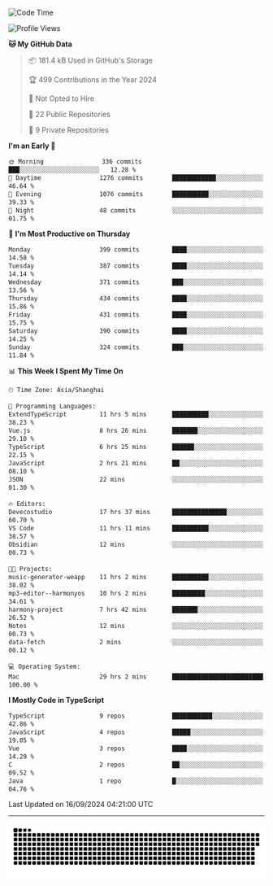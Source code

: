 <!--
<picture>
  <source
    srcset="https://github-readme-stats.vercel.app/api?username=kevinxft&show_icons=true&theme=dark"
    media="(prefers-color-scheme: dark)"
  />
  <source
    srcset="https://github-readme-stats.vercel.app/api?username=kevinxft&show_icons=true"
    media="(prefers-color-scheme: light), (prefers-color-scheme: no-preference)"
  />
  <img src="https://github-readme-stats.vercel.app/api?username=kevinxft&show_icons=true" />
</picture>
-->

<!--START_SECTION:waka-->
![Code Time](http://img.shields.io/badge/Code%20Time-2%2C557%20hrs%2043%20mins-blue)

![Profile Views](http://img.shields.io/badge/Profile%20Views-0-blue)

**🐱 My GitHub Data** 

> 📦 181.4 kB Used in GitHub's Storage 
 > 
> 🏆 499 Contributions in the Year 2024
 > 
> 🚫 Not Opted to Hire
 > 
> 📜 22 Public Repositories 
 > 
> 🔑 9 Private Repositories 
 > 
**I'm an Early 🐤** 

```text
🌞 Morning                336 commits         ███░░░░░░░░░░░░░░░░░░░░░░   12.28 % 
🌆 Daytime                1276 commits        ████████████░░░░░░░░░░░░░   46.64 % 
🌃 Evening                1076 commits        ██████████░░░░░░░░░░░░░░░   39.33 % 
🌙 Night                  48 commits          ░░░░░░░░░░░░░░░░░░░░░░░░░   01.75 % 
```
📅 **I'm Most Productive on Thursday** 

```text
Monday                   399 commits         ████░░░░░░░░░░░░░░░░░░░░░   14.58 % 
Tuesday                  387 commits         ████░░░░░░░░░░░░░░░░░░░░░   14.14 % 
Wednesday                371 commits         ███░░░░░░░░░░░░░░░░░░░░░░   13.56 % 
Thursday                 434 commits         ████░░░░░░░░░░░░░░░░░░░░░   15.86 % 
Friday                   431 commits         ████░░░░░░░░░░░░░░░░░░░░░   15.75 % 
Saturday                 390 commits         ████░░░░░░░░░░░░░░░░░░░░░   14.25 % 
Sunday                   324 commits         ███░░░░░░░░░░░░░░░░░░░░░░   11.84 % 
```


📊 **This Week I Spent My Time On** 

```text
🕑︎ Time Zone: Asia/Shanghai

💬 Programming Languages: 
ExtendTypeScript         11 hrs 5 mins       ██████████░░░░░░░░░░░░░░░   38.23 % 
Vue.js                   8 hrs 26 mins       ███████░░░░░░░░░░░░░░░░░░   29.10 % 
TypeScript               6 hrs 25 mins       ██████░░░░░░░░░░░░░░░░░░░   22.15 % 
JavaScript               2 hrs 21 mins       ██░░░░░░░░░░░░░░░░░░░░░░░   08.10 % 
JSON                     22 mins             ░░░░░░░░░░░░░░░░░░░░░░░░░   01.30 % 

🔥 Editors: 
Devecostudio             17 hrs 37 mins      ███████████████░░░░░░░░░░   60.70 % 
VS Code                  11 hrs 11 mins      ██████████░░░░░░░░░░░░░░░   38.57 % 
Obsidian                 12 mins             ░░░░░░░░░░░░░░░░░░░░░░░░░   00.73 % 

🐱‍💻 Projects: 
music-generator-weapp    11 hrs 2 mins       ██████████░░░░░░░░░░░░░░░   38.02 % 
mp3-editor--harmonyos    10 hrs 2 mins       █████████░░░░░░░░░░░░░░░░   34.61 % 
harmony-project          7 hrs 42 mins       ███████░░░░░░░░░░░░░░░░░░   26.52 % 
Notes                    12 mins             ░░░░░░░░░░░░░░░░░░░░░░░░░   00.73 % 
data-fetch               2 mins              ░░░░░░░░░░░░░░░░░░░░░░░░░   00.12 % 

💻 Operating System: 
Mac                      29 hrs 2 mins       █████████████████████████   100.00 % 
```

**I Mostly Code in TypeScript** 

```text
TypeScript               9 repos             ███████████░░░░░░░░░░░░░░   42.86 % 
JavaScript               4 repos             █████░░░░░░░░░░░░░░░░░░░░   19.05 % 
Vue                      3 repos             ████░░░░░░░░░░░░░░░░░░░░░   14.29 % 
C                        2 repos             ██░░░░░░░░░░░░░░░░░░░░░░░   09.52 % 
Java                     1 repo              █░░░░░░░░░░░░░░░░░░░░░░░░   04.76 % 
```




 Last Updated on 16/09/2024 04:21:00 UTC
<!--END_SECTION:waka-->

---

<picture>
  <source media="(prefers-color-scheme: dark)" srcset="https://raw.githubusercontent.com/kevinxft/kevinxft/output/github-contribution-grid-snake-dark.svg">
  <source media="(prefers-color-scheme: light)" srcset="https://raw.githubusercontent.com/kevinxft/kevinxft/output/github-contribution-grid-snake.svg">
  <img alt="github contribution grid snake animation" src="https://raw.githubusercontent.com/kevinxft/kevinxft/output/github-contribution-grid-snake.svg">
</picture>